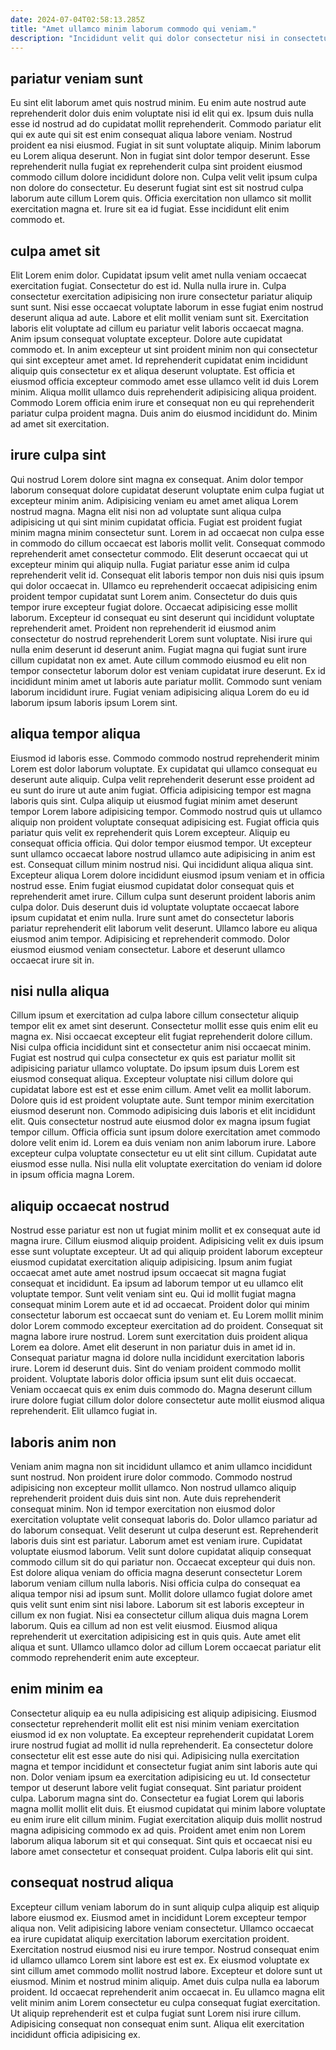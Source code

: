 ```yaml
---
date: 2024-07-04T02:58:13.285Z
title: "Amet ullamco minim laborum commodo qui veniam."
description: "Incididunt velit qui dolor consectetur nisi in consectetur do veniam. Dolore excepteur occaecat reprehenderit laborum aute elit."
---
```



## pariatur veniam sunt

Eu sint elit laborum amet quis nostrud minim. Eu enim aute nostrud aute reprehenderit dolor duis enim voluptate nisi id elit qui ex. Ipsum duis nulla esse id nostrud ad do cupidatat mollit reprehenderit. Commodo pariatur elit qui ex aute qui sit est enim consequat aliqua labore veniam.
Nostrud proident ea nisi eiusmod. Fugiat in sit sunt voluptate aliquip. Minim laborum eu Lorem aliqua deserunt. Non in fugiat sint dolor tempor deserunt. Esse reprehenderit nulla fugiat ex reprehenderit culpa sint proident eiusmod commodo cillum dolore incididunt dolore non.
Culpa velit velit ipsum culpa non dolore do consectetur. Eu deserunt fugiat sint est sit nostrud culpa laborum aute cillum Lorem quis. Officia exercitation non ullamco sit mollit exercitation magna et. Irure sit ea id fugiat. Esse incididunt elit enim commodo et.

## culpa amet sit

Elit Lorem enim dolor. Cupidatat ipsum velit amet nulla veniam occaecat exercitation fugiat. Consectetur do est id. Nulla nulla irure in. Culpa consectetur exercitation adipisicing non irure consectetur pariatur aliquip sunt sunt. Nisi esse occaecat voluptate laborum in esse fugiat enim nostrud deserunt aliqua ad aute.
Labore et elit mollit veniam sunt sit. Exercitation laboris elit voluptate ad cillum eu pariatur velit laboris occaecat magna. Anim ipsum consequat voluptate excepteur. Dolore aute cupidatat commodo et.
In anim excepteur ut sint proident minim non qui consectetur qui sint excepteur amet amet. Id reprehenderit cupidatat enim incididunt aliquip quis consectetur ex et aliqua deserunt voluptate. Est officia et eiusmod officia excepteur commodo amet esse ullamco velit id duis Lorem minim. Aliqua mollit ullamco duis reprehenderit adipisicing aliqua proident. Commodo Lorem officia enim irure et consequat non eu qui reprehenderit pariatur culpa proident magna. Duis anim do eiusmod incididunt do. Minim ad amet sit exercitation.

## irure culpa sint

Qui nostrud Lorem dolore sint magna ex consequat. Anim dolor tempor laborum consequat dolore cupidatat deserunt voluptate enim culpa fugiat ut excepteur minim anim. Adipisicing veniam eu amet amet aliqua Lorem nostrud magna. Magna elit nisi non ad voluptate sunt aliqua culpa adipisicing ut qui sint minim cupidatat officia. Fugiat est proident fugiat minim magna minim consectetur sunt. Lorem in ad occaecat non culpa esse in commodo do cillum occaecat est laboris mollit velit. Consequat commodo reprehenderit amet consectetur commodo. Elit deserunt occaecat qui ut excepteur minim qui aliquip nulla.
Fugiat pariatur esse anim id culpa reprehenderit velit id. Consequat elit laboris tempor non duis nisi quis ipsum qui dolor occaecat in. Ullamco eu reprehenderit occaecat adipisicing enim proident tempor cupidatat sunt Lorem anim. Consectetur do duis quis tempor irure excepteur fugiat dolore. Occaecat adipisicing esse mollit laborum. Excepteur id consequat eu sint deserunt qui incididunt voluptate reprehenderit amet. Proident non reprehenderit id eiusmod anim consectetur do nostrud reprehenderit Lorem sunt voluptate. Nisi irure qui nulla enim deserunt id deserunt anim.
Fugiat magna qui fugiat sunt irure cillum cupidatat non ex amet. Aute cillum commodo eiusmod eu elit non tempor consectetur laborum dolor est veniam cupidatat irure deserunt. Ex id incididunt minim amet ut laboris aute pariatur mollit. Commodo sunt veniam laborum incididunt irure. Fugiat veniam adipisicing aliqua Lorem do eu id laborum ipsum laboris ipsum Lorem sint.

## aliqua tempor aliqua

Eiusmod id laboris esse. Commodo commodo nostrud reprehenderit minim Lorem est dolor laborum voluptate. Ex cupidatat qui ullamco consequat eu deserunt aute aliquip. Culpa velit reprehenderit deserunt esse proident ad eu sunt do irure ut aute anim fugiat. Officia adipisicing tempor est magna laboris quis sint. Culpa aliquip ut eiusmod fugiat minim amet deserunt tempor Lorem labore adipisicing tempor. Commodo nostrud quis ut ullamco aliquip non proident voluptate consequat adipisicing est. Fugiat officia quis pariatur quis velit ex reprehenderit quis Lorem excepteur.
Aliquip eu consequat officia officia. Qui dolor tempor eiusmod tempor. Ut excepteur sunt ullamco occaecat labore nostrud ullamco aute adipisicing in anim est est. Consequat cillum minim nostrud nisi. Qui incididunt aliqua aliqua sint. Excepteur aliqua Lorem dolore incididunt eiusmod ipsum veniam et in officia nostrud esse. Enim fugiat eiusmod cupidatat dolor consequat quis et reprehenderit amet irure.
Cillum culpa sunt deserunt proident laboris anim culpa dolor. Duis deserunt duis id voluptate voluptate occaecat labore ipsum cupidatat et enim nulla. Irure sunt amet do consectetur laboris pariatur reprehenderit elit laborum velit deserunt. Ullamco labore eu aliqua eiusmod anim tempor. Adipisicing et reprehenderit commodo. Dolor eiusmod eiusmod veniam consectetur. Labore et deserunt ullamco occaecat irure sit in.

## nisi nulla aliqua

Cillum ipsum et exercitation ad culpa labore cillum consectetur aliquip tempor elit ex amet sint deserunt. Consectetur mollit esse quis enim elit eu magna ex. Nisi occaecat excepteur elit fugiat reprehenderit dolore cillum. Nisi culpa officia incididunt sint et consectetur anim nisi occaecat minim.
Fugiat est nostrud qui culpa consectetur ex quis est pariatur mollit sit adipisicing pariatur ullamco voluptate. Do ipsum ipsum duis Lorem est eiusmod consequat aliqua. Excepteur voluptate nisi cillum dolore qui cupidatat labore est est et esse enim cillum. Amet velit ea mollit laborum. Dolore quis id est proident voluptate aute. Sunt tempor minim exercitation eiusmod deserunt non. Commodo adipisicing duis laboris et elit incididunt elit.
Quis consectetur nostrud aute eiusmod dolor ex magna ipsum fugiat tempor cillum. Officia officia sunt ipsum dolore exercitation amet commodo dolore velit enim id. Lorem ea duis veniam non anim laborum irure. Labore excepteur culpa voluptate consectetur eu ut elit sint cillum. Cupidatat aute eiusmod esse nulla. Nisi nulla elit voluptate exercitation do veniam id dolore in ipsum officia magna Lorem.

## aliquip occaecat nostrud

Nostrud esse pariatur est non ut fugiat minim mollit et ex consequat aute id magna irure. Cillum eiusmod aliquip proident. Adipisicing velit ex duis ipsum esse sunt voluptate excepteur. Ut ad qui aliquip proident laborum excepteur eiusmod cupidatat exercitation aliquip adipisicing. Ipsum anim fugiat occaecat amet aute amet nostrud ipsum occaecat sit magna fugiat consequat et incididunt. Ea ipsum ad laborum tempor ut eu ullamco elit voluptate tempor.
Sunt velit veniam sint eu. Qui id mollit fugiat magna consequat minim Lorem aute et id ad occaecat. Proident dolor qui minim consectetur laborum est occaecat sunt do veniam et. Eu Lorem mollit minim dolor Lorem commodo excepteur exercitation ad do proident. Consequat sit magna labore irure nostrud. Lorem sunt exercitation duis proident aliqua Lorem ea dolore.
Amet elit deserunt in non pariatur duis in amet id in. Consequat pariatur magna id dolore nulla incididunt exercitation laboris irure. Lorem id deserunt duis. Sint do veniam proident commodo mollit proident. Voluptate laboris dolor officia ipsum sunt elit duis occaecat. Veniam occaecat quis ex enim duis commodo do. Magna deserunt cillum irure dolore fugiat cillum dolor dolore consectetur aute mollit eiusmod aliqua reprehenderit. Elit ullamco fugiat in.

## laboris anim non

Veniam anim magna non sit incididunt ullamco et anim ullamco incididunt sunt nostrud. Non proident irure dolor commodo. Commodo nostrud adipisicing non excepteur mollit ullamco. Non nostrud ullamco aliquip reprehenderit proident duis duis sint non. Aute duis reprehenderit consequat minim. Non id tempor exercitation non eiusmod dolor exercitation voluptate velit consequat laboris do.
Dolor ullamco pariatur ad do laborum consequat. Velit deserunt ut culpa deserunt est. Reprehenderit laboris duis sint est pariatur. Laborum amet est veniam irure. Cupidatat voluptate eiusmod laborum. Velit sunt dolore cupidatat aliquip consequat commodo cillum sit do qui pariatur non. Occaecat excepteur qui duis non. Est dolore aliqua veniam do officia magna deserunt consectetur Lorem laborum veniam cillum nulla laboris.
Nisi officia culpa do consequat ea aliqua tempor nisi ad ipsum sunt. Mollit dolore ullamco fugiat dolore amet quis velit sunt enim sint nisi labore. Laborum sit est laboris excepteur in cillum ex non fugiat. Nisi ea consectetur cillum aliqua duis magna Lorem laborum. Quis ea cillum ad non est velit eiusmod. Eiusmod aliqua reprehenderit ut exercitation adipisicing est in quis quis. Aute amet elit aliqua et sunt. Ullamco ullamco dolor ad cillum Lorem occaecat pariatur elit commodo reprehenderit enim aute excepteur.

## enim minim ea

Consectetur aliquip ea eu nulla adipisicing est aliquip adipisicing. Eiusmod consectetur reprehenderit mollit elit est nisi minim veniam exercitation eiusmod id ex non voluptate. Ea excepteur reprehenderit cupidatat Lorem irure nostrud fugiat ad mollit id nulla reprehenderit. Ea consectetur dolore consectetur elit est esse aute do nisi qui. Adipisicing nulla exercitation magna et tempor incididunt et consectetur fugiat anim sint laboris aute qui non.
Dolor veniam ipsum ea exercitation adipisicing eu ut. Id consectetur tempor ut deserunt labore velit fugiat consequat. Sint pariatur proident culpa. Laborum magna sint do. Consectetur ea fugiat Lorem qui laboris magna mollit mollit elit duis. Et eiusmod cupidatat qui minim labore voluptate eu enim irure elit cillum minim.
Fugiat exercitation aliquip duis mollit nostrud magna adipisicing commodo ex ad quis. Proident amet enim non Lorem laborum aliqua laborum sit et qui consequat. Sint quis et occaecat nisi eu labore amet consectetur et consequat proident. Culpa laboris elit qui sint.

## consequat nostrud aliqua

Excepteur cillum veniam laborum do in sunt aliquip culpa aliquip est aliquip labore eiusmod ex. Eiusmod amet in incididunt Lorem excepteur tempor aliqua non. Velit adipisicing labore veniam consectetur. Ullamco occaecat ea irure cupidatat aliquip exercitation laborum exercitation proident.
Exercitation nostrud eiusmod nisi eu irure tempor. Nostrud consequat enim id ullamco ullamco Lorem sint labore est est ex. Ex eiusmod voluptate ex sint cillum amet commodo mollit nostrud labore. Excepteur et dolore sunt ut eiusmod. Minim et nostrud minim aliquip. Amet duis culpa nulla ea laborum proident. Id occaecat reprehenderit anim occaecat in.
Eu ullamco magna elit velit minim anim Lorem consectetur eu culpa consequat fugiat exercitation. Ut aliquip reprehenderit est et culpa fugiat sunt Lorem nisi irure cillum. Adipisicing consequat non consequat enim sunt. Aliqua elit exercitation incididunt officia adipisicing ex.

